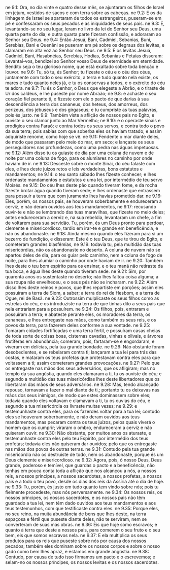 ne 9.1: Ora, no dia vinte e quatro desse mês, se ajuntaram os filhos de Israel em jejum, vestidos de sacos e com terra sobre as cabeças.
ne 9.2: E os da linhagem de Israel se apartaram de todos os estrangeiros, puseram-se em pé e confessaram os seus pecados e as iniquidades de seus pais.
ne 9.3: E, levantando-se no seu lugar, leram no livro da lei do Senhor seu Deus, uma quarta parte do dia; e outra quarta parte fizeram confissão, e adoraram ao Senhor seu Deus.
ne 9.4: Então Jesuá, Bani, Cadmiel, Sebanias, Buni, Serebias, Bani e Quenâni se puseram em pé sobre os degraus dos levitas, e clamaram em alta voz ao Senhor seu Deus.
ne 9.5: E os levitas Jesuá, Cadmiel, Bani, Hasabnéias, Serebias, Hodias, Sebanias e Petaías disseram: Levantai-vos, bendizei ao Senhor vosso Deus de eternidade em eternidade. Bendito seja o teu glorioso nome, que está exaltado sobre toda benção e louvor.
ne 9.6: Tu, só tu, és Senhor; tu fizeste o céu e o céu dos céus, juntamente com todo o seu exército, a terra e tudo quanto nela existe, os mares e tudo quanto neles já, e tu os conservas a todos, e o exército do céu te adora.
ne 9.7: Tu és o Senhor, o Deus que elegeste a Abrão, e o tiraste de Ur dos caldeus, e lhe puseste por nome Abraão;
ne 9.8: e achaste o seu coração fiel perante ti, e fizeste com ele o pacto de que darias à sua descendência a terra dos cananeus, dos heteus, dos amorreus, dos perizeus, dos jebuseus e dos girgaseus; e tu cumpriste as tuas palavras, pois és justo.
ne 9.9: Também viste a aflição de nossos pais no Egito, e ouviste o seu clamor junto ao Mar Vermelho;
ne 9.10: e o operaste sinais e prodígios contra Faraó; e contra todos os seus servos, e contra todo o povo da sua terra; pois sabias com que soberba eles os haviam tratado;  e assim adquiriste renome, como hoje se vê.
ne 9.11: Fendente o mar diante deles, de modo que passaram pelo meio do mar, em seco; e lançaste os seus perseguidores nas profundezas, como uma pedra nas águas impetuosas.
ne 9.12: Além disso tu os guiaste de dia por uma coluna de nuvem e de noite por uma coluna de fogo, para os alumiares no caminho por onde haviam de ir.
ne 9.13: Desceste sobre o monte Sinai, do céu falaste com eles, e lhes deste juízos retos e leis verdadeiras, bons estatutos e mandamentos;
ne 9.14: o teu santo sábado lhes fizeste conhecer; e lhes ordenaste mandamentos e estatutos e uma lei, por intermédio de teu servo Moisés.
ne 9.15: Do céu lhes deste pão quando tiveram fome, e da rocha fizeste brotar água quando tiveram sede; e lhes ordenaste que entrassem para possuir a terra que com juramento lhes havias prometido dar.
ne 9.16: Eles, porém, os nossos pais, se houveram soberbamente e endureceram a cerviz, e não deram ouvidos aos teus mandamentos,
ne 9.17: recusando ouvir-te e não se lembrando das tuas maravilhas, que fizeste no meio deles; antes endureceram a cerviz e, na sua rebeldia, levantaram um chefe, a fim de voltarem para sua servidão.  Tu, porém, és um Deus pronto para perdoar, clemente e misericordioso, tardio em irar-te e grande em beneficência, e não os abandonaste.
ne 9.18: Ainda mesmo quando eles fizeram para si um bezerro de fundição, e disseram: Este é o teu Deus, que te tirou do Egito, e cometeram grandes blasfêmias,
ne 9.19: todavia tu, pela multidão das tuas misericórdias, não os abandonaste no deserto. A coluna de nuvem não se apartou deles de dia, para os guiar pelo caminho, nem a coluna de fogo de noite, para lhes alumiar o caminho por onde haviam de ir.
ne 9.20: Também lhes deste o teu bom espírito para os ensinar, e o teu maná não retiraste da tua boca, e água lhes deste quando tiveram sede.
ne 9.21: Sim, por quarenta anos os sustentaste no deserto; não lhes faltou coisa alguma;  a sua roupa não envelheceu, e o seus pés não se incharam.
ne 9.22: Além disso lhes deste reinos e povos, que lhes repartiste em porções; assim eles possuíram a terra de Siom, a saber;  a terra do rei de Hesbom, e a terra de Ogue, rei de Basã.
ne 9.23: Outrossim mulplicaste os seus filhos como as estrelas do céu, e os introduziste na terra de que tinhas dito a seus pais que nela entrariam para a possuírem.
ne 9.24: Os filhos, pois, entraram e possuíram a terra; e abateste perante eles, os moradores da terra, os cananeus, e lhos entregaste nas mãos, como também os seus reis, e os povos da terra, para fazerem deles conforme a sua vontade.
ne 9.25: Tomaram cidades fortificadas e uma terra fértil, e possuíram casas cheias de toda sorte de coisas boas, cisternas cavadas, vinhas e olivais, e árvores frutíferas em abundância; comeram, pois, fartaram-se e engordaram, e viveram em delícias, pela tua grande bondade.
ne 9.26: Não obstante foram desobedientes, e se rebelaram contra ti; lançaram a tua lei para trás das costas, e mataram os teus profetas que protestavam contra eles para que voltassem a ti; assim cometeram grandes provocações.
ne 9.27: Pelo que os entregaste nas mãos dos seus adversários, que os afligiram; mas no templo da sua angústia, quando eles clamaram a ti, tu os ouviste do céu; e segundo a multidão das tuas misericórdias lhes deste libertadores que os libertaram das mãos de seus adversários.
ne 9.28: Mas, tendo alcançado repouso, tornavam a fazer o mal diante de ti,; portanto tu os deixavas nas mãos dos seus inimigos, de modo que estes dominassem sobre eles; todavia quando eles voltavam e clamavam a ti, tu os ouvias do céu, e segundo a tua misericórdia os livraste muitas vezes;
ne 9.29: e testemunhaste contra eles, para os fazerdes voltar para a tua lei; contudo eles se houveram soberbamente, e não deram ouvidos aos teus mandamentos, mas pecaram contra os teus juízos, pelos quais viverá o homem que os cumprir; viraram o ombro, endureceram a cerviz e não quiseram ouvir.
ne 9.30: Não obstante, por muitos anos os aturaste, e testemunhaste contra eles pelo teu Espírito, por intermédio dos teus profetas; todavia eles não quiseram dar ouvidos; pelo que os entregaste nas mãos dos povos de outras terras.
ne 9.31: Contudo pela tua grande misericórdia não os destruíste de todo, nem os abandonaste, porque és um Deus clemente e misericordioso.
ne 9.32: Agora, pois, ó nosso Deus, Deus grande, poderoso e temível, que guardas o pacto e a beneficência, não tenhas em pouca conta toda a aflição que nos alcançou a nós, a nossos reis, a nossos príncipes, a nossos sacerdotes, a nossos profetas, a nossos pais e a todo o teu povo, desde os dias dos reis da Assíria até o dia de hoje.
ne 9.33: Tu, porém, és justo em tudo quanto tem vindo sobre nós; pois tu fielmente procedeste, mas nós perversamente.
ne 9.34: Os nossos reis, os nossos príncipes, os nossos sacerdotes, e os nossos pais não têm guardado a tua lei, nem têm dado ouvidos aos teus mandamentos e aos teus testemunhos, com que testificaste contra eles.
ne 9.35: Porque eles, no seu reino, na muita abundância de bens que lhes deste, na terra espaçosa e fértil que puseste diante deles, não te serviram, nem se converteram de suas más obras.
ne 9.36: Eis que hoje somo escravos; e quanto à terra que deste a nossos pais, para comerem o seu fruto e o seu bem, eis que somos escravos nela.
ne 9.37: E ela multiplica os seus produtos para os reis que puseste sobre nós por causa dos nossos pecados; também eles dominam sobre os nossos corpos e sobre o nosso gado como bem lhes apraz, e estamos em grande angústia.
ne 9.38: Contudo, por causa de tudo isso firmamos um pacto e o escrevemos; e selam-no os nossos príncipes, os nossos levitas e os nossos sacerdotes.
